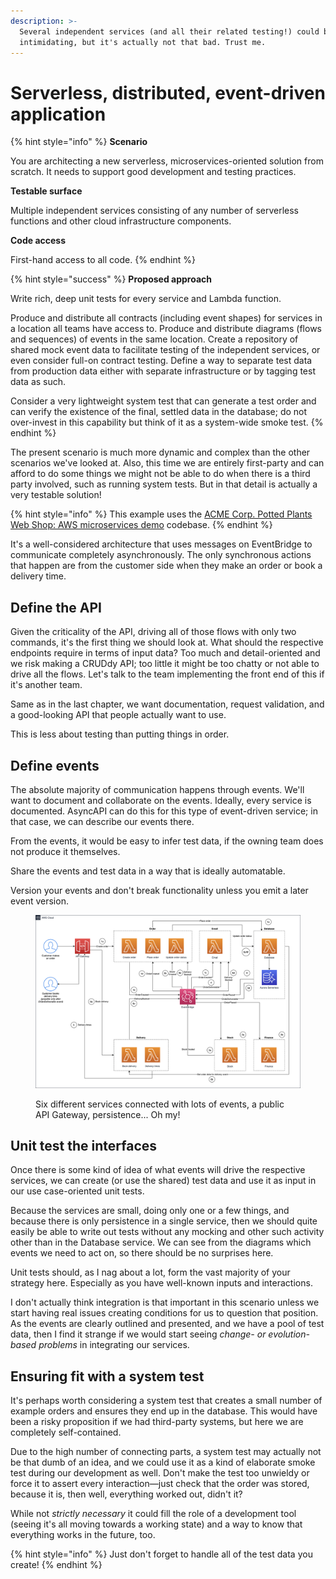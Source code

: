 ```yaml
---
description: >-
  Several independent services (and all their related testing!) could be
  intimidating, but it's actually not that bad. Trust me.
---
```


# Serverless, distributed, event-driven application

{% hint style="info" %}
**Scenario**

You are architecting a new serverless, microservices-oriented solution from scratch. It needs to support good development and testing practices.

**Testable surface**

Multiple independent services consisting of any number of serverless functions and other cloud infrastructure components.

**Code access**

First-hand access to all code.
{% endhint %}

{% hint style="success" %}
**Proposed approach**

Write rich, deep unit tests for every service and Lambda function.

Produce and distribute all contracts (including event shapes) for services in a location all teams have access to. Produce and distribute diagrams (flows and sequences) of events in the same location. Create a repository of shared mock event data to facilitate testing of the independent services, or even consider full-on contract testing. Define a way to separate test data from production data either with separate infrastructure or by tagging test data as such.

Consider a very lightweight system test that can generate a test order and can verify the existence of the final, settled data in the database; do not over-invest in this capability but think of it as a system-wide smoke test.
{% endhint %}

The present scenario is much more dynamic and complex than the other scenarios we've looked at. Also, this time we are entirely first-party and can afford to do some things we might not be able to do when there is a third party involved, such as running system tests. But in that detail is actually a very testable solution!

{% hint style="info" %}
This example uses the [ACME Corp. Potted Plants Web Shop: AWS microservices demo](https://github.com/mikaelvesavuori/acmecorp-microservices-webshop) codebase.
{% endhint %}

It's a well-considered architecture that uses messages on EventBridge to communicate completely asynchronously. The only synchronous actions that happen are from the customer side when they make an order or book a delivery time.

## Define the API

Given the criticality of the API, driving all of those flows with only two commands, it's the first thing we should look at. What should the respective endpoints require in terms of input data? Too much and detail-oriented and we risk making a CRUDdy API; too little it might be too chatty or not able to drive all the flows. Let's talk to the team implementing the front end of this if it's another team.

Same as in the last chapter, we want documentation, request validation, and a good-looking API that people actually want to use.

This is less about testing than putting things in order.

## Define events

The absolute majority of communication happens through events. We'll want to document and collaborate on the events. Ideally, every service is documented. AsyncAPI can do this for this type of event-driven service; in that case, we can describe our events there.

From the events, it would be easy to infer test data, if the owning team does not produce it themselves.

Share the events and test data in a way that is ideally automatable.

Version your events and don't break functionality unless you emit a later event version.&#x20;

<figure><img src="../.gitbook/assets/image (4).png" alt=""><figcaption><p>Six different services connected with lots of events, a public API Gateway, persistence... Oh my!</p></figcaption></figure>

## Unit test the interfaces

Once there is some kind of idea of what events will drive the respective services, we can create (or use the shared) test data and use it as input in our use case-oriented unit tests.

Because the services are small, doing only one or a few things, and because there is only persistence in a single service, then we should quite easily be able to write out tests without any mocking and other such activity other than in the Database service. We can see from the diagrams which events we need to act on, so there should be no surprises here.

Unit tests should, as I nag about a lot, form the vast majority of your strategy here. Especially as you have well-known inputs and interactions.&#x20;

I don't actually think integration is that important in this scenario unless we start having real issues creating conditions for us to question that position. As the events are clearly outlined and presented, and we have a pool of test data, then I find it strange if we would start seeing _change- or evolution-based problems_ in integrating our services.

## Ensuring fit with a system test

It's perhaps worth considering a system test that creates a small number of example orders and ensures they end up in the database. This would have been a risky proposition if we had third-party systems, but here we are completely self-contained.

Due to the high number of connecting parts, a system test may actually not be that dumb of an idea, and we could use it as a kind of elaborate smoke test during our development as well. Don't make the test too unwieldy or force it to assert every interaction—just check that the order was stored, because it is, then well, everything worked out, didn't it?

While not _strictly necessary_ it could fill the role of a development tool (seeing it's all moving towards a working state) and a way to know that everything works in the future, too.

{% hint style="info" %}
Just don't forget to handle all of the test data you create!&#x20;
{% endhint %}
